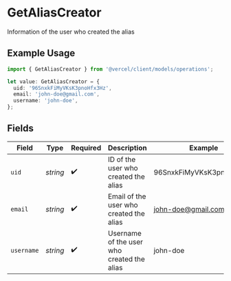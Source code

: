 # GetAliasCreator

Information of the user who created the alias

## Example Usage

```typescript
import { GetAliasCreator } from '@vercel/client/models/operations';

let value: GetAliasCreator = {
  uid: '96SnxkFiMyVKsK3pnoHfx3Hz',
  email: 'john-doe@gmail.com',
  username: 'john-doe',
};
```

## Fields

| Field      | Type     | Required           | Description                                | Example                  |
| ---------- | -------- | ------------------ | ------------------------------------------ | ------------------------ |
| `uid`      | _string_ | :heavy_check_mark: | ID of the user who created the alias       | 96SnxkFiMyVKsK3pnoHfx3Hz |
| `email`    | _string_ | :heavy_check_mark: | Email of the user who created the alias    | john-doe@gmail.com       |
| `username` | _string_ | :heavy_check_mark: | Username of the user who created the alias | john-doe                 |
